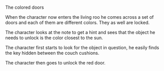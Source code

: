 The colored doors

When the character now enters the living roo he comes across a set of doors and each of them are different colors. They as well are locked.

The character looks at the note to get a hint and sees that the object he needs to unlock is the color closest to the sun.

The character first starts to look for the object in question, he easily finds the key hidden between the couch cushions.

The character then goes to unlock the red door.
